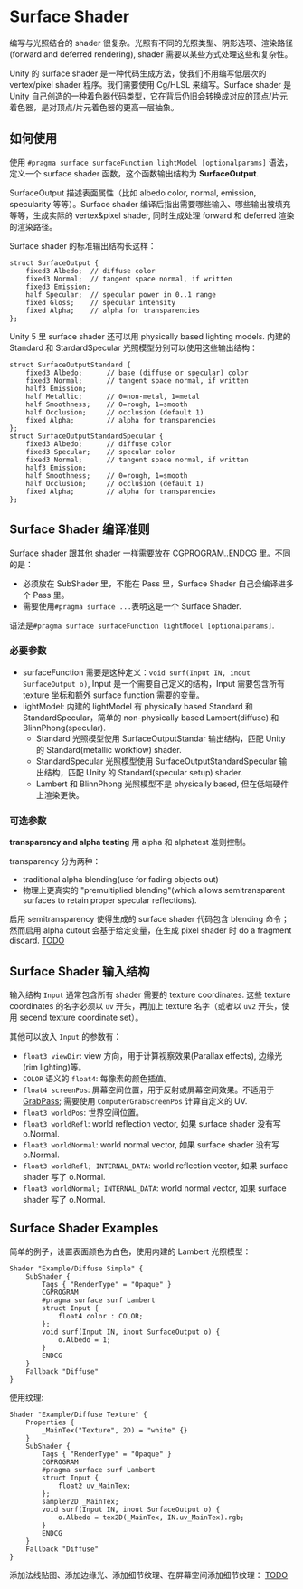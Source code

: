 # Surface Shader

编写与光照结合的 shader 很复杂。光照有不同的光照类型、阴影选项、渲染路径(forward and deferred rendering), shader 需要以某些方式处理这些和复杂性。

Unity 的 surface shader 是一种代码生成方法，使我们不用编写低层次的 vertex/pixel shader 程序。我们需要使用 Cg/HLSL 来编写。Surface shader 是 Unity 自己创造的一种着色器代码类型，它在背后仍旧会转换成对应的顶点/片元着色器，是对顶点/片元着色器的更高一层抽象。

## 如何使用

使用 `#pragma surface surfaceFunction lightModel [optionalparams]` 语法，定义一个 surface shader 函数，这个函数输出结构为 **SurfaceOutput**.

SurfaceOutput 描述表面属性（比如 albedo color, normal, emission, specularity 等等）。Surface shader 编译后指出需要哪些输入、哪些输出被填充等等，生成实际的 vertex&pixel shader, 同时生成处理 forward 和 deferred 渲染的渲染路径。

Surface shader 的标准输出结构长这样：
```
struct SurfaceOutput {
    fixed3 Albedo;  // diffuse color
    fixed3 Normal;  // tangent space normal, if written
    fixed3 Emission;
    half Specular;  // specular power in 0..1 range
    fixed Gloss;    // specular intensity
    fixed Alpha;    // alpha for transparencies
};
```

Unity 5 里 surface shader 还可以用 physically based lighting models. 内建的 Standard 和 StardardSpecular 光照模型分别可以使用这些输出结构：
```
struct SurfaceOutputStandard {
    fixed3 Albedo;      // base (diffuse or specular) color
    fixed3 Normal;      // tangent space normal, if written
    half3 Emission;
    half Metallic;      // 0=non-metal, 1=metal
    half Smoothness;    // 0=rough, 1=smooth
    half Occlusion;     // occlusion (default 1)
    fixed Alpha;        // alpha for transparencies
};
struct SurfaceOutputStandardSpecular {
    fixed3 Albedo;      // diffuse color
    fixed3 Specular;    // specular color
    fixed3 Normal;      // tangent space normal, if written
    half3 Emission;
    half Smoothness;    // 0=rough, 1=smooth
    half Occlusion;     // occlusion (default 1)
    fixed Alpha;        // alpha for transparencies
};
```

## Surface Shader 编译准则
Surface shader 跟其他 shader 一样需要放在 CGPROGRAM..ENDCG 里。不同的是：
- 必须放在 SubShader 里，不能在 Pass 里，Surface Shader 自己会编译进多个 Pass 里。
- 需要使用`#pragma surface ...`表明这是一个 Surface Shader.

语法是`#pragma surface surfaceFunction lightModel [optionalparams]`.

### 必要参数
- surfaceFunction 需要是这种定义：`void surf(Input IN, inout SurfaceOutput o)`, Input 是一个需要自己定义的结构，Input 需要包含所有 texture 坐标和额外 surface function 需要的变量。
- lightModel: 内建的 lightModel 有 physically based Standard 和 StandardSpecular，简单的 non-physically based Lambert(diffuse) 和 BlinnPhong(specular).
    - Standard 光照模型使用 SurfaceOutputStandar 输出结构，匹配 Unity 的 Standard(metallic workflow) shader.
    - StandardSpecular 光照模型使用 SurfaceOutputStandardSpecular 输出结构，匹配 Unity 的 Standard(specular setup) shader.
    - Lambert 和 BlinnPhong 光照模型不是 physically based, 但在低端硬件上渲染更快。

### 可选参数
**transparency and alpha testing** 用 alpha 和 alphatest 准则控制。

transparency 分为两种：
- traditional alpha blending(use for fading objects out)
- 物理上更真实的 "premultiplied blending"(which allows semitransparent surfaces to retain proper specular reflections).

启用 semitransparency 使得生成的 surface shader 代码包含 blending 命令；然而启用 alpha cutout 会基于给定变量，在生成 pixel shader 时 do a fragment discard.
[TODO](http://docs.unity3d.com/Manual/SL-SurfaceShaders.html)

## Surface Shader 输入结构
输入结构 `Input` 通常包含所有 shader 需要的 texture coordinates. 这些 texture coordinates 的名字必须以 `uv` 开头，再加上 texture 名字（或者以 `uv2` 开头，使用 secend texture coordinate set）。

其他可以放入 `Input` 的参数有：
- `float3 viewDir`: view 方向，用于计算视察效果(Parallax effects), 边缘光(rim lighting)等。
- `COLOR` 语义的 `float4`: 每像素的颜色插值。
- `float4 screenPos`: 屏幕空间位置，用于反射或屏幕空间效果。不适用于 [GrabPass](http://docs.unity3d.com/Manual/SL-GrabPass.html); 需要使用 `ComputerGrabScreenPos` 计算自定义的 UV.
- `float3 worldPos`: 世界空间位置。
- `float3 worldRefl`: world reflection vector, 如果 surface shader 没有写 o.Normal.
- `float3 worldNormal`: world normal vector, 如果 surface shader 没有写 o.Normal.
- `float3 worldRefl; INTERNAL_DATA`: world reflection vector, 如果 surface shader 写了 o.Normal.
- `float3 worldNormal; INTERNAL_DATA`: world normal vector, 如果 surface shader 写了 o.Normal.

## Surface Shader Examples
简单的例子，设置表面颜色为白色，使用内建的 Lambert 光照模型：
```
Shader "Example/Diffuse Simple" {
    SubShader {
        Tags { "RenderType" = "Opaque" }
        CGPROGRAM
        #pragma surface surf Lambert
        struct Input {
            float4 color : COLOR;
        };
        void surf(Input IN, inout SurfaceOutput o) {
            o.Albedo = 1;
        }
        ENDCG
    }
    Fallback "Diffuse"
}
```

使用纹理:
```
Shader "Example/Diffuse Texture" {
    Properties {
        _MainTex("Texture", 2D) = "white" {}
    }
    SubShader {
        Tags { "RenderType" = "Opaque" }
        CGPROGRAM
        #pragma surface surf Lambert
        struct Input {
            float2 uv_MainTex;
        };
        sampler2D _MainTex;
        void surf(Input IN, inout SurfaceOutput o) {
            o.Albedo = tex2D(_MainTex, IN.uv_MainTex).rgb;
        }
        ENDCG
    }
    Fallback "Diffuse"
}

```

添加法线贴图、添加边缘光、添加细节纹理、在屏幕空间添加细节纹理：
[TODO](http://docs.unity3d.com/Manual/SL-SurfaceShaderExamples.html)